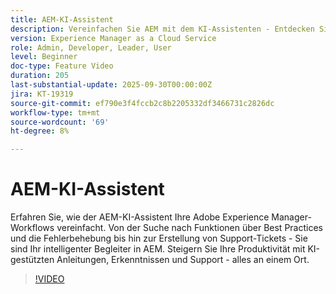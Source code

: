 ```yaml
---
title: AEM-KI-Assistent
description: Vereinfachen Sie AEM mit dem KI-Assistenten - Entdecken Sie Funktionen, Best Practices und beheben Sie Probleme, während Sie mit KI-gestützter Unterstützung die Produktivität steigern.
version: Experience Manager as a Cloud Service
role: Admin, Developer, Leader, User
level: Beginner
doc-type: Feature Video
duration: 205
last-substantial-update: 2025-09-30T00:00:00Z
jira: KT-19319
source-git-commit: ef790e3f4fccb2c8b2205332df3466731c2826dc
workflow-type: tm+mt
source-wordcount: '69'
ht-degree: 8%

---
```



# AEM-KI-Assistent

Erfahren Sie, wie der AEM-KI-Assistent Ihre Adobe Experience Manager-Workflows vereinfacht. Von der Suche nach Funktionen über Best Practices und die Fehlerbehebung bis hin zur Erstellung von Support-Tickets - Sie sind Ihr intelligenter Begleiter in AEM. Steigern Sie Ihre Produktivität mit KI-gestützten Anleitungen, Erkenntnissen und Support - alles an einem Ort.

>[!VIDEO](https://video.tv.adobe.com/v/3475357/?learn=on&enablevpops)
